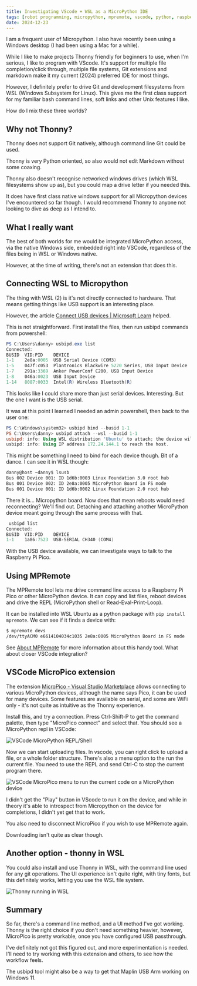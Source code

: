 ```yaml
---
title: Investigating VScode + WSL as a MicroPython IDE
tags: [robot programming, micropython, mpremote, vscode, python, raspberry pi pico]
date: 2024-12-23
---
```

I am a frequent user of Micropython. I also have recently been using a Windows desktop (I had been using a Mac for a while).

While I like to make projects Thonny friendly for beginners to use, when I'm serious, I like to program with VScode. It's support for multiple file completion/click through, multiple file systems, Git extensions and markdown make it my current (2024) preferred IDE for most things.

However, I definitely prefer to drive Git and development filesystems from WSL (Windows Subsystem for Linux). This gives me the first class support for my familiar bash command lines, soft links and other Unix features I like.

How do I mix these three worlds?

## Why not Thonny?

Thonny does not support Git natively, although command line Git could be used.

Thonny is very Python oriented, so also would not edit Markdown without some coaxing.

Thonny also doesn't recognise networked windows drives (which WSL filesystems show up as), but you could map a drive letter if you needed this.

It does have first class native windows support for all Micropython devices I've encountered so far though. I would recommend Thonny to anyone not looking to dive as deep as I intend to.

## What I really want 

The best of both worlds for me would be integrated MicroPython access, via the native Windows side, embedded right into VSCode, regardless of the files being in WSL or Windows native.

However, at the time of writing, there's not an extension that does this.

## Connecting WSL to Micropython

The thing with WSL (2) is it's not directly connected to hardware. That means getting things like USB support is an interesting place.

However, the article [Connect USB devices | Microsoft Learn](https://learn.microsoft.com/en-us/windows/wsl/connect-usb) helped.

This is not straightforward. First install the files, then run usbipd commands from powershell:
```powershell
PS C:\Users\danny> usbipd.exe list
Connected:
BUSID  VID:PID    DEVICE                                                        STATE
1-1    2e8a:0005  USB Serial Device (COM3)                                      Not shared
1-5    047f:c053  Plantronics Blackwire 5220 Series, USB Input Device           Not shared
1-7    291a:3369  Anker PowerConf C200, USB Input Device                        Not shared
1-8    046a:0023  USB Input Device                                              Not shared
1-14   8087:0033  Intel(R) Wireless Bluetooth(R)                                Not shared
```

This looks like I could share more than just serial devices. Interesting. But the one I want is the USB serial.

It was at this point I learned I needed an admin powershell, then back to the user one:
```powershell
PS C:\Windows\system32> usbipd bind --busid 1-1
PS C:\Users\danny> usbipd attach --wsl --busid 1-1
usbipd: info: Using WSL distribution 'Ubuntu' to attach; the device will be available in all WSL 2 distributions.
usbipd: info: Using IP address 172.24.144.1 to reach the host.
```
This might be something I need to bind for each device though. Bit of a dance.
I can see it in WSL though:
```bash
danny@host ~danny$ lsusb
Bus 002 Device 001: ID 1d6b:0003 Linux Foundation 3.0 root hub
Bus 001 Device 002: ID 2e8a:0005 MicroPython Board in FS mode
Bus 001 Device 001: ID 1d6b:0002 Linux Foundation 2.0 root hub
```
There it is... Micropython board. Now does that mean reboots would need reconnecting? We'll find out. Detaching and attaching another MicroPython device meant going through the same process with that.
```powershell
 usbipd list
Connected:
BUSID  VID:PID    DEVICE                                                        STATE
1-1    1a86:7523  USB-SERIAL CH340 (COM4)                                       Not shared
```

With the USB device available, we can investigate ways to talk to the Raspberry Pi Pico.

## Using MPRemote

The MPRemote tool lets me drive command line access to a Raspberry Pi Pico or other MicroPython device. It can copy and list files, reboot devices and drive the REPL (MicroPython shell or Read-Eval-Print-Loop).

It can be installed into WSL Ubuntu as a python package with `pip install mpremote`. 
We can see if it finds a device with:
```bash
$ mpremote devs
/dev/ttyACM0 e6614104034c1035 2e8a:0005 MicroPython Board in FS mode
```

See [About MPRemote](/2024/01/21/21-aboutmpremote.html) for more information about this handy tool. What about closer VSCode integration?

## VSCode MicroPico extension

The extension [MicroPico - Visual Studio Marketplace](https://marketplace.visualstudio.com/items?itemName=paulober.pico-w-go) allows connecting to various MicroPython devices, although the name says Pico, it can be used for many devices. Some features are available on serial, and some are WiFi only - it's not quite as intuitive as the Thonny experience.

Install this, and try a connection. Press Ctrl-Shift-P to get the command palette, then type "MicroPico connect" and select that. You should see a MicroPython repl in VSCode:

![VSCode MicroPython REPL/Shell](/2024/12/23-vscode-for-micropython/micropython-hello.png)

Now we can start uploading files.
In vscode, you can right click to upload a file, or a whole folder structure.
There's also a menu option to the run the current file. You need to use the REPL and send Ctrl-C to stop the current program there.

![VSCode MicroPico menu to run the current code on a MicroPython device](/2024/12/23-vscode-for-micropython/run-on-pico-menu-annotated.png)

I didn't get the "Play" button in VScode to run it on the device, and while in theory it's able to introspect from Micropython on the device for completions, I didn't yet get that to work.

You also need to disconnect MicroPico if you wish to use MPRemote again.

Downloading isn't quite as clear though.

## Another option - thonny in WSL

You could also install and use Thonny in WSL, with the command line used for any git operations. The UI experience isn't quite right, with tiny fonts, but this definitely works, letting you use the WSL file system.

![Thonny running in WSL](/2024/12/23-vscode-for-micropython/thonny-in-wsl.png)

## Summary

So far, there's a command line method, and a UI method I've got working. Thonny is the right choice if you don't need something heavier, however, MicroPico is pretty workable, once you have configured USB passthrough.

I've definitely not got this figured out, and more experimentation is needed. I'll need to try working with this extension and others, to see how the workflow feels.

The usbipd tool might also be a way to get that Maplin USB Arm working on Windows 11.
